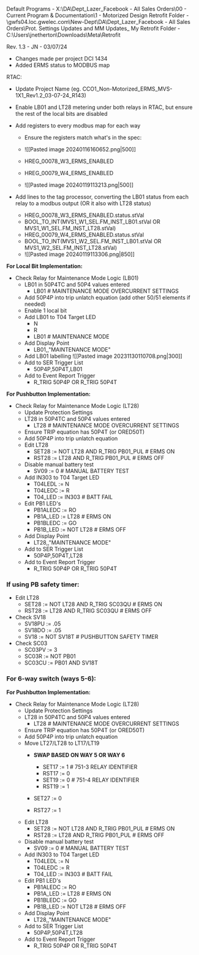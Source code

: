 Default Programs - X:\DA\Dept\_Lazer\_Facebook - All Sales Orders\00 - Current Program & Documentation\1 - Motorized Design
Retrofit Folder - \\gwfs04.loc.gwelec.com\New-Dept\DA\Dept\_Lazer\_Facebook - All Sales Orders\Prot. Settings Updates and MM Updates_
My Retrofit Folder - C:\Users\jnetherton\Downloads\Meta\Retrofit

Rev. 1.3 - JN - 03/07/24
- Changes made per project DCI 1434
- Added ERMS status to MODBUS map


RTAC:
- Update Project Name (eg. CCO1_Non-Motorized_ERMS_MVS-1X1_Rev1.2_03-07-24_R143)
- Enable LB01 and LT28 metering under both relays in RTAC, but ensure the rest of the local bits are disabled
- Add registers to every modbus map for each way
	- Ensure the registers match what's in the spec:
	- ![[Pasted image 20240116160652.png|500]]

	- HREG_00078_W3_ERMS_ENABLED
	- HREG_00079_W4_ERMS_ENABLED
	- ![[Pasted image 20240119113213.png|500]]


- Add lines to the tag processor, converting the LB01 status from each relay to a modbus output (OR it also with LT28 status)
	- HREG_00078_W3_ERMS_ENABLED.status.stVal
	- BOOL_TO_INT(MVS1_W1_SEL.FM_INST_LB01.stVal OR MVS1_W1_SEL.FM_INST_LT28.stVal)
	- HREG_00079_W4_ERMS_ENABLED.status.stVal
	- BOOL_TO_INT(MVS1_W2_SEL.FM_INST_LB01.stVal OR MVS1_W2_SEL.FM_INST_LT28.stVal)
	- ![[Pasted image 20240119113306.png|850]]

**For Local Bit Implementation:**
- Check Relay for Maintenance Mode Logic (LB01)
	- LB01 in 50P4TC and 50P4 values entered
		- LB01 # MAINTENANCE MODE OVERCURRENT SETTINGS
	- Add 50P4P into trip unlatch equation (add other 50/51 elements if needed)
	- Enable 1 local bit
	- Add LB01 to T04 Target LED
		- N
		- R
		- LB01 # MAINTENANCE MODE
	- Add Display Point
		- LB01,,"MAINTENANCE MODE"
	- Add LB01 labelling
		 ![[Pasted image 20231130110708.png|300]]
	- Add to SER Trigger List
		- 50P4P,50P4T,LB01
	- Add to Event Report Trigger
		- R_TRIG 50P4P OR R_TRIG 50P4T


**For Pushbutton Implementation:**
- Check Relay for Maintenance Mode Logic (LT28)
	- Update Protection Settings
	- LT28 in 50P4TC and 50P4 values entered
		- LT28 # MAINTENANCE MODE OVERCURRENT SETTINGS
	- Ensure TRIP equation has 50P4T (or ORED50T)
	- Add 50P4P into trip unlatch equation
	- Edit LT28
		- SET28 := NOT LT28 AND R_TRIG PB01_PUL # ERMS ON
		- RST28 := LT28 AND R_TRIG PB01_PUL # ERMS OFF
	- Disable manual battery test
		- SV09 := 0 # MANUAL BATTERY TEST
	- Add IN303 to T04 Target LED
		- T04LEDL := N
		- T04LEDC := R
		- T04_LED := IN303 # BATT FAIL
	- Edit PB1 LED's
		- PB1ALEDC := RO
		- PB1A_LED := LT28 # ERMS ON
		- PB1BLEDC := GO
		- PB1B_LED := NOT LT28 # ERMS OFF
	- Add Display Point
		- LT28,,"MAINTENANCE MODE"
	- Add to SER Trigger List
		- 50P4P,50P4T,LT28
	- Add to Event Report Trigger
		- R_TRIG 50P4P OR R_TRIG 50P4T

### If using PB safety timer:
- Edit LT28
	- SET28 := NOT LT28 AND R_TRIG SC03QU # ERMS ON
	- RST28 := LT28 AND R_TRIG SC03QU # ERMS OFF
- Check SV18
	- SV18PU := .05
	- SV18DO := .05
	- SV18 := NOT SV18T # PUSHBUTTON SAFETY TIMER
- Check SC03
	- SC03PV := 3
	- SC03R := NOT PB01
	- SC03CU := PB01 AND SV18T

### For 6-way switch (ways 5-6):
**For Pushbutton Implementation:**
- Check Relay for Maintenance Mode Logic (LT28)
	- Update Protection Settings
	- LT28 in 50P4TC and 50P4 values entered
		- LT28 # MAINTENANCE MODE OVERCURRENT SETTINGS
	- Ensure TRIP equation has 50P4T (or ORED50T)
	- Add 50P4P into trip unlatch equation
	- Move LT27/LT28 to LT17/LT19
		- **SWAP BASED ON WAY 5 OR WAY 6**
			- SET17 := 1 # 751-3 RELAY IDENTIFIER
			- RST17 := 0
			- SET19 := 0 # 751-4 RELAY IDENTIFIER
			- RST19 := 1

		- SET27 := 0
		- RST27 := 1
	- Edit LT28
		- SET28 := NOT LT28 AND R_TRIG PB01_PUL # ERMS ON
		- RST28 := LT28 AND R_TRIG PB01_PUL # ERMS OFF
	- Disable manual battery test
		- SV09 := 0 # MANUAL BATTERY TEST
	- Add IN303 to T04 Target LED
		- T04LEDL := N
		- T04LEDC := R
		- T04_LED := IN303 # BATT FAIL
	- Edit PB1 LED's
		- PB1ALEDC := RO
		- PB1A_LED := LT28 # ERMS ON
		- PB1BLEDC := GO
		- PB1B_LED := NOT LT28 # ERMS OFF
	- Add Display Point
		- LT28,,"MAINTENANCE MODE"
	- Add to SER Trigger List
		- 50P4P,50P4T,LT28
	- Add to Event Report Trigger
		- R_TRIG 50P4P OR R_TRIG 50P4T